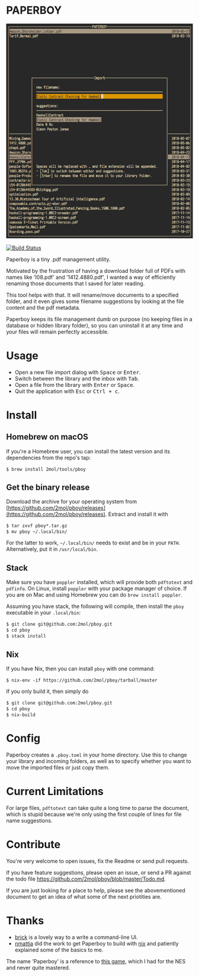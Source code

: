 # PAPERBOY

![import screen](https://raw.githubusercontent.com/2mol/pboy/master/doc/import.png)

[![Build Status](https://travis-ci.org/2mol/pboy.svg?branch=master)](https://travis-ci.org/2mol/pboy)

Paperboy is a tiny .pdf management utility.

Motivated by the frustration of having a download folder full of PDFs with names like 'I08.pdf' and '1412.4880.pdf', I wanted a way of efficiently renaming those documents that I saved for later reading.

This tool helps with that. It will rename/move documents to a specified folder, and it even gives some filename suggestions by looking at the file content and the pdf metadata.

Paperboy keeps its file management dumb on purpose (no keeping files in a database or hidden library folder), so you can uninstall it at any time and your files will remain perfectly accessible.

# Usage

- Open a new file import dialog with <kbd>Space</kbd> or <kbd>Enter</kbd>.
- Switch between the library and the inbox with <kbd>Tab</kbd>.
- Open a file from the library with <kbd>Enter</kbd> or <kbd>Space</kbd>.
- Quit the application with <kbd>Esc</kbd> or <kbd>Ctrl + c</kbd>.

# Install

## Homebrew on macOS

If you're a Homebrew user, you can install the latest version and its dependencies from the repo's tap:

```
$ brew install 2mol/tools/pboy
```

## Get the binary release

Download the archive for your operating system from [https://github.com/2mol/pboy/releases](https://github.com/2mol/pboy/releases). Extract and install it with

```
$ tar zxvf pboy*.tar.gz
$ mv pboy ~/.local/bin/
```

For the latter to work, `~/.local/bin/` needs to exist and be in your `PATH`. Alternatively, put it in `/usr/local/bin`.

## Stack

Make sure you have `poppler` installed, which will provide both `pdftotext` and `pdfinfo`. On Linux, install `poppler` with your package manager of choice. If you are on Mac and using Homebrew you can do `brew install poppler`.

Assuming you have stack, the following will compile, then install the `pboy` executable in your `.local/bin`:

```
$ git clone git@github.com:2mol/pboy.git
$ cd pboy
$ stack install
```

## Nix

If you have Nix, then you can install `pboy` with one command:

```
$ nix-env -if https://github.com/2mol/pboy/tarball/master
```

If you only build it, then simply do

```
$ git clone git@github.com:2mol/pboy.git
$ cd pboy
$ nix-build
```

# Config

Paperboy creates a `.pboy.toml` in your home directory. Use this to change your library and incoming folders, as well as to specify whether you want to move the imported files or just copy them.

# Current Limitations

For large files, `pdftotext` can take quite a long time to parse the document, which is stupid because we're only using the first couple of lines for file name suggestions.

# Contribute

You're very welcome to open issues, fix the Readme or send pull requests.

If you have feature suggestions, please open an issue, or send a PR against the todo file https://github.com/2mol/pboy/blob/master/Todo.md.

If you are just looking for a place to help, please see the abovementioned document to get an idea of what some of the next priotities are.

# Thanks

- [brick](https://github.com/jtdaugherty/brick) is a lovely way to a write a command-line UI.
- [nmattia](https://github.com/nmattia) did the work to get Paperboy to build with [nix](https://github.com/NixOS/nix) and patiently explained some of the basics to me.

The name 'Paperboy' is a reference to [this game](https://en.wikipedia.org/wiki/Paperboy_(video_game)), which I had for the NES and never quite mastered.
